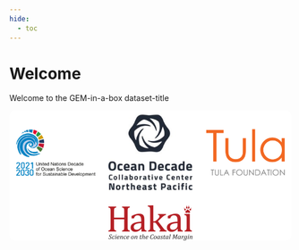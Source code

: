 ```yaml
---
hide:
  - toc
---
```

# Welcome

Welcome to the GEM-in-a-box dataset-title


<div style="display: flex; justify-content: center; align-items: center; gap: 20px; flex-wrap: wrap;background-color:white; border-radius:10px;">
  <img src="logos/Ocean-Decade-logo-transparent.png" alt="Ocean Decade" style="max-width:150px;max-height:150px;" />
  <img src="logos/ocean_decade_collaborative_center_for_the_northeast_pacific_logo.jpeg" alt="Ocean Decate Collaborative center for the Northeast Pacific"  style="max-width:150px;max-height:150px;" />
  <img src="logos/tula-logo.png" alt="Tula Foundation"  style="max-width:150px;max-height:150px;" />
  <img src="logos/hakai-logo.png" alt="Hakai Institute"  style="max-width:150px;max-height:150px;" />
</div>